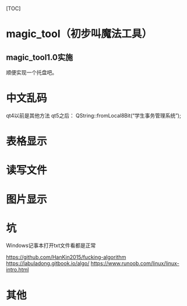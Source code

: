 [TOC]

# magic_tool（初步叫魔法工具）


## magic_tool1.0实施
顺便实现一个托盘吧。



# 中文乱码
qt4以前是其他方法
qt5之后：
QString::fromLocal8Bit(“学生事务管理系统”); 

# 表格显示
# 读写文件
# 图片显示
# 坑
Windows记事本打开txt文件看都是正常



https://github.com/HanKin2015/fucking-algorithm
https://labuladong.gitbook.io/algo/
https://www.runoob.com/linux/linux-intro.html





# 其他












